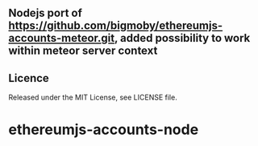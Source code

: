 ## Nodejs port of https://github.com/bigmoby/ethereumjs-accounts-meteor.git, added possibility to work within meteor server context


## Licence

Released under the MIT License, see LICENSE file.
# ethereumjs-accounts-node
